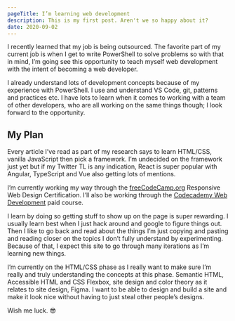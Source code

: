 ```yaml
---
pageTitle: I’m learning web development
description: This is my first post. Aren't we so happy about it?
date: 2020-09-02
---
```

I recently learned that my job is being outsourced. The favorite part of my current job is when I get to write PowerShell to solve problems so with that in mind, I’m going see this opportunity to teach myself web development with the intent of becoming a web developer.

I already understand lots of development concepts because of my experience with PowerShell. I use and understand VS Code, git, patterns and practices etc. I have lots to learn when it comes to working with a team of other developers, who are all working on the same things though; I look forward to the opportunity.

## My Plan

Every article I’ve read as part of my research says to learn HTML/CSS, vanilla JavaScript then pick a framework. I’m undecided on the framework just yet but if my Twitter TL is any indication, React is super popular with Angular, TypeScript and Vue also getting lots of mentions. 

I’m currently working my way through the [freeCodeCamp.org](https://www.freecodecamp.org) Responsive Web Design Certification. I’ll also be working through the [Codecademy Web Development](https://www.codecademy.com/learn/paths/web-development) paid course.

I learn by doing so getting stuff to show up on the page is super rewarding. I usually learn best when I just hack around and google to figure things out. Then I like to go back and read about the things I’m just copying and pasting and reading closer on the topics I don’t fully understand by experimenting. Because of that, I expect this site to go through many iterations as I’m learning new things.

I’m currently on the HTML/CSS phase as I really want to make sure I’m really and truly understanding the concepts at this phase. Semantic HTML, Accessible HTML and CSS Flexbox, site design and color theory as it relates to site design, Figma. I want to be able to design and build a site and make it look nice without having to just steal other people’s designs.

Wish me luck. 😎